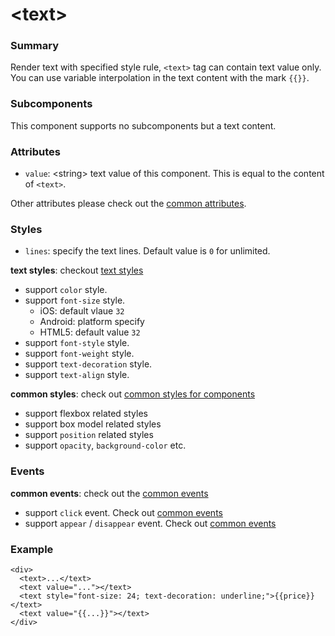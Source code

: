 # &lt;text&gt;

### Summary

Render text with specified style rule, `<text>` tag can contain text value only. You can use variable interpolation in the text content with the mark `{{}}`.

### Subcomponents

This component supports no subcomponents but a text content.

### Attributes

- `value`: &lt;string&gt; text value of this component. This is equal to the content of `<text>`.

Other attributes please check out the [common attributes](/references/common-attrs.md).

### Styles

- `lines`: specify the text lines. Default value is `0` for unlimited.

**text styles**: checkout [text styles](/references/text-style.md)

- support `color` style.
- support `font-size` style.
	+ iOS: default vlaue `32`
  + Android: platform specify
  + HTML5: default value `32`
- support `font-style` style.
- support `font-weight` style.
- support `text-decoration` style.
- support `text-align` style.

**common styles**: check out [common styles for components](/references/common-style.md)

- support flexbox related styles
- support box model related styles
- support ``position`` related styles
- support ``opacity``, ``background-color`` etc.

### Events

**common events**: check out the [common events](/references/common-event.md)

- support `click` event. Check out [common events](/references/common-event.md)
- support `appear` / `disappear` event. Check out [common events](/references/common-event.md)

### Example

```
<div>
  <text>...</text>
  <text value="..."></text>
  <text style="font-size: 24; text-decoration: underline;">{{price}}</text>
  <text value="{{...}}"></text>
</div>
```


